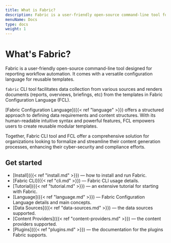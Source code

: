 ```yaml
---
title: What is Fabric?
description: Fabric is a user-friendly open-source command-line tool for reporting workflow automation. Fabric comes with a versatile template language and a rich ecosystem of plugins.
menuName: Docs
type: docs
weight: 1
---
```


# What's Fabric?

Fabric is a user-friendly open-source command-line tool designed for reporting workflow automation. It comes with a versatile configuration language for reusable templates.

`fabric` CLI tool facilitates data collection from various sources and renders documents (reports, overviews, briefings, etc) from the templates in Fabric Configuration Language (FCL).

[Fabric Configuration Language]({{< ref "language" >}}) offers a structured approach to defining data requirements and content structures. With its human-readable intuitive syntax and powerful features, FCL empowers users to create reusable modular templates.

Together, Fabric CLI tool and FCL offer a comprehensive solution for organizations looking to formalize and streamline their content generation processes, enhancing their cyber-security and compliance efforts.

## Get started

- [Install]({{< ref "install.md" >}}) — how to install and run Fabric.
- [Fabric CLI]({{< ref "cli.md" >}}) — Fabric CLI usage details.
- [Tutorial]({{< ref "tutorial.md" >}}) — an extensive tutorial for starting with Fabric.
- [Language]({{< ref "language.md" >}}) — Fabric Configuration Language details and main concepts.
- [Data Sources]({{< ref "data-sources.md" >}}) — the data sources supported.
- [Content Providers]({{< ref "content-providers.md" >}}) — the content providers supported.
- [Plugins]({{< ref "plugins.md" >}}) — the documentation for the plugins Fabric supports.
